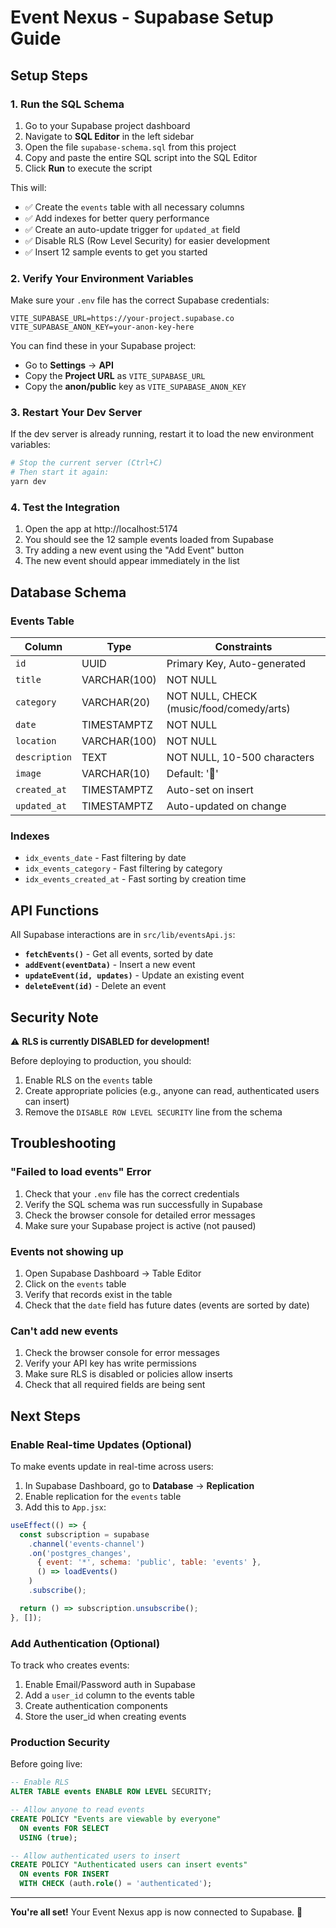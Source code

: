 # Event Nexus - Supabase Setup Guide

## Setup Steps

### 1. Run the SQL Schema

1. Go to your Supabase project dashboard
2. Navigate to **SQL Editor** in the left sidebar
3. Open the file `supabase-schema.sql` from this project
4. Copy and paste the entire SQL script into the SQL Editor
5. Click **Run** to execute the script

This will:
- ✅ Create the `events` table with all necessary columns
- ✅ Add indexes for better query performance
- ✅ Create an auto-update trigger for `updated_at` field
- ✅ Disable RLS (Row Level Security) for easier development
- ✅ Insert 12 sample events to get you started

### 2. Verify Your Environment Variables

Make sure your `.env` file has the correct Supabase credentials:

```env
VITE_SUPABASE_URL=https://your-project.supabase.co
VITE_SUPABASE_ANON_KEY=your-anon-key-here
```

You can find these in your Supabase project:
- Go to **Settings** → **API**
- Copy the **Project URL** as `VITE_SUPABASE_URL`
- Copy the **anon/public** key as `VITE_SUPABASE_ANON_KEY`

### 3. Restart Your Dev Server

If the dev server is already running, restart it to load the new environment variables:

```bash
# Stop the current server (Ctrl+C)
# Then start it again:
yarn dev
```

### 4. Test the Integration

1. Open the app at http://localhost:5174
2. You should see the 12 sample events loaded from Supabase
3. Try adding a new event using the "Add Event" button
4. The new event should appear immediately in the list

## Database Schema

### Events Table

| Column | Type | Constraints |
|--------|------|-------------|
| `id` | UUID | Primary Key, Auto-generated |
| `title` | VARCHAR(100) | NOT NULL |
| `category` | VARCHAR(20) | NOT NULL, CHECK (music/food/comedy/arts) |
| `date` | TIMESTAMPTZ | NOT NULL |
| `location` | VARCHAR(100) | NOT NULL |
| `description` | TEXT | NOT NULL, 10-500 characters |
| `image` | VARCHAR(10) | Default: '🎵' |
| `created_at` | TIMESTAMPTZ | Auto-set on insert |
| `updated_at` | TIMESTAMPTZ | Auto-updated on change |

### Indexes

- `idx_events_date` - Fast filtering by date
- `idx_events_category` - Fast filtering by category
- `idx_events_created_at` - Fast sorting by creation time

## API Functions

All Supabase interactions are in `src/lib/eventsApi.js`:

- **`fetchEvents()`** - Get all events, sorted by date
- **`addEvent(eventData)`** - Insert a new event
- **`updateEvent(id, updates)`** - Update an existing event
- **`deleteEvent(id)`** - Delete an event

## Security Note

⚠️ **RLS is currently DISABLED for development!**

Before deploying to production, you should:
1. Enable RLS on the `events` table
2. Create appropriate policies (e.g., anyone can read, authenticated users can insert)
3. Remove the `DISABLE ROW LEVEL SECURITY` line from the schema

## Troubleshooting

### "Failed to load events" Error

1. Check that your `.env` file has the correct credentials
2. Verify the SQL schema was run successfully in Supabase
3. Check the browser console for detailed error messages
4. Make sure your Supabase project is active (not paused)

### Events not showing up

1. Open Supabase Dashboard → Table Editor
2. Click on the `events` table
3. Verify that records exist in the table
4. Check that the `date` field has future dates (events are sorted by date)

### Can't add new events

1. Check the browser console for error messages
2. Verify your API key has write permissions
3. Make sure RLS is disabled or policies allow inserts
4. Check that all required fields are being sent

## Next Steps

### Enable Real-time Updates (Optional)

To make events update in real-time across users:

1. In Supabase Dashboard, go to **Database** → **Replication**
2. Enable replication for the `events` table
3. Add this to `App.jsx`:

```javascript
useEffect(() => {
  const subscription = supabase
    .channel('events-channel')
    .on('postgres_changes',
      { event: '*', schema: 'public', table: 'events' },
      () => loadEvents()
    )
    .subscribe();

  return () => subscription.unsubscribe();
}, []);
```

### Add Authentication (Optional)

To track who creates events:

1. Enable Email/Password auth in Supabase
2. Add a `user_id` column to the events table
3. Create authentication components
4. Store the user_id when creating events

### Production Security

Before going live:

```sql
-- Enable RLS
ALTER TABLE events ENABLE ROW LEVEL SECURITY;

-- Allow anyone to read events
CREATE POLICY "Events are viewable by everyone"
  ON events FOR SELECT
  USING (true);

-- Allow authenticated users to insert
CREATE POLICY "Authenticated users can insert events"
  ON events FOR INSERT
  WITH CHECK (auth.role() = 'authenticated');
```

---

**You're all set!** Your Event Nexus app is now connected to Supabase. 🚀

